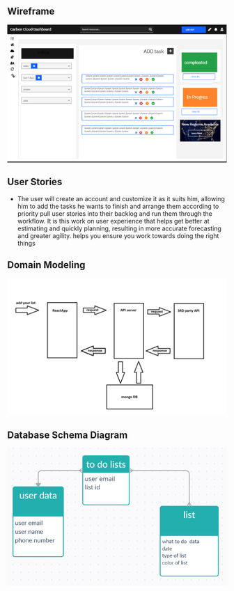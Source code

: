 ## Wireframe
![wierfraim](./img/wierfraim.png)

## User Stories
* The user will create an account and customize it as it suits him, allowing him to add the tasks he wants to finish and arrange them according to priority
pull user stories into their backlog and run them through the workflow. It is this work on user experience that helps get better at estimating and quickly planning, resulting in more accurate forecasting and greater agility.
helps you ensure you work towards doing the right things
## Domain Modeling
![DomainModeling](./img/DomainModeling.jpg)
##  Database Schema Diagram
![DatabaseSchemaDiagram](./img/DatabaseSchemaDiagram.png)